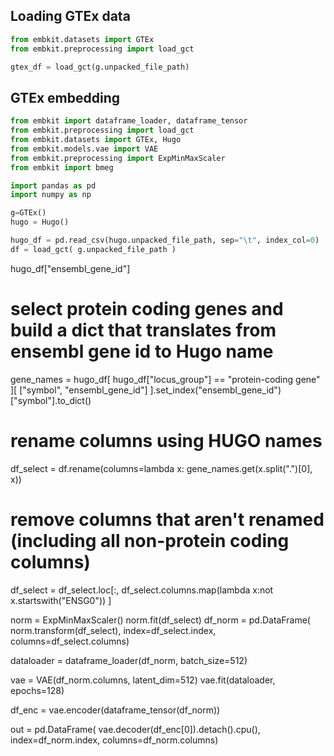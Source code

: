 

## Loading GTEx data

```python
from embkit.datasets import GTEx
from embkit.preprocessing import load_gct

gtex_df = load_gct(g.unpacked_file_path)
```




## GTEx embedding

```python
from embkit import dataframe_loader, dataframe_tensor
from embkit.preprocessing import load_gct
from embkit.datasets import GTEx, Hugo
from embkit.models.vae import VAE
from embkit.preprocessing import ExpMinMaxScaler
from embkit import bmeg

import pandas as pd
import numpy as np

g=GTEx()
hugo = Hugo()

hugo_df = pd.read_csv(hugo.unpacked_file_path, sep="\t", index_col=0)
df = load_gct( g.unpacked_file_path )
```


hugo_df["ensembl_gene_id"]
# select protein coding genes and build a dict that translates from ensembl gene id to Hugo name
gene_names = hugo_df[ hugo_df["locus_group"] == "protein-coding gene" ][ ["symbol", "ensembl_gene_id"]  ].set_index("ensembl_gene_id")["symbol"].to_dict()

# rename columns using HUGO names
df_select = df.rename(columns=lambda x: gene_names.get(x.split(".")[0], x))
# remove columns that aren't renamed (including all non-protein coding columns)
df_select = df_select.loc[:, df_select.columns.map(lambda x:not x.startswith("ENSG0")) ]

norm = ExpMinMaxScaler()
norm.fit(df_select)
df_norm = pd.DataFrame( norm.transform(df_select), index=df_select.index, columns=df_select.columns)

dataloader = dataframe_loader(df_norm, batch_size=512)

vae = VAE(df_norm.columns, latent_dim=512)
vae.fit(dataloader, epochs=128)

df_enc = vae.encoder(dataframe_tensor(df_norm))

out = pd.DataFrame( vae.decoder(df_enc[0]).detach().cpu(), index=df_norm.index, columns=df_norm.columns)

```
